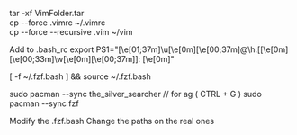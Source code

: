 tar -xf VimFolder.tar  
cp --force .vimrc ~/.vimrc  
cp --force --recursive .vim ~/vim  

Add to .bash_rc
export PS1="\[\e[01;37m\]\u\[\e[0m\]\[\e[00;37m\]@\h:[\[\e[0m\]\[\e[00;33m\]\w\[\e[0m\]\[\e[00;37m\]]: \[\e[0m\]"

[ -f ~/.fzf.bash ] && source ~/.fzf.bash

sudo pacman --sync the_silver_searcher // for ag ( CTRL + G )
sudo pacman --sync fzf

Modify the .fzf.bash
Change the paths on the real ones
